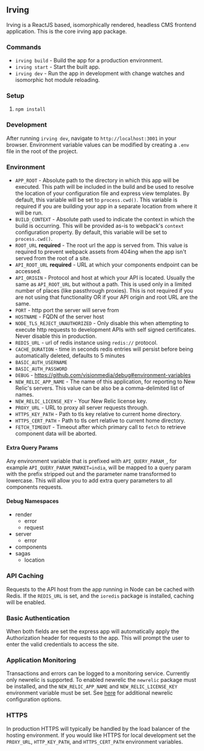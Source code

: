 ## Irving
Irving is a ReactJS based, isomorphically rendered, headless CMS frontend application. This is the core irving app package.

### Commands
* `irving build` - Build the app for a production environment.
* `irving start` - Start the built app.
* `irving dev` - Run the app in development with change watches and isomorphic hot module reloading.

### Setup
1. `npm install`

### Development
After running `irving dev`, navigate to `http://localhost:3001` in your browser.
Environment variable values can be modified by creating a `.env` file in the root of the project.

### Environment
* `APP_ROOT` - Absolute path to the directory in which this app will be executed.
This path will be included in the build and be used to resolve the location of your configuration file and express view templates.
By default, this variable will be set to `process.cwd()`. This variable is required if you are building your app in a
separate location from where it will be run.
* `BUILD_CONTEXT` - Absolute path used to indicate the context in which the build is occurring.
This will be provided as-is to webpack's `context` configuration property. By default,
this variable will be set to `process.cwd()`.
* `ROOT_URL` **required** - The root url the app is served from. This value is required to
prevent webpack assets from 404ing when the app isn't served from the root of a
site.
* `API_ROOT_URL` **required** - URL at which your components endpoint can be accessed.
* `API_ORIGIN` - Protocol and host at which your API is located. Usually the same as `API_ROOT_URL` but without a path. This is used only in a limited number of places (like passthrough proxies). This is not required if you are not using that functionality OR if your API origin and root URL are the same.
* `PORT` - http port the server will serve from
* `HOSTNAME` - FQDN of the server host
* `NODE_TLS_REJECT_UNAUTHORIZED` - Only disable this when attempting to execute
http requests to development APIs with self signed certificates. Never disable
this in production.
* `REDIS_URL` - url of redis instance using `redis://` protocol.
* `CACHE_DURATION` - time in seconds redis entries will persist before being
automatically deleted, defaults to 5 minutes
* `BASIC_AUTH_USERNAME`
* `BASIC_AUTH_PASSWORD`
* `DEBUG` - https://github.com/visionmedia/debug#environment-variables
* `NEW_RELIC_APP_NAME` - The name of this application, for reporting to New Relic's servers. This value can be also be a comma-delimited list of names.
* `NEW_RELIC_LICENSE_KEY` - Your New Relic license key.
* `PROXY_URL` - URL to proxy all server requests through.
* `HTTPS_KEY_PATH` - Path to tls key relative to current home directory.
* `HTTPS_CERT_PATH` - Path to tls cert relative to current home directory.
* `FETCH_TIMEOUT` - Timeout after which primary call to `fetch` to retrieve component data will be aborted.

#### Extra Query Params
Any environment variable that is prefixed with `API_QUERY_PARAM_`, for example
`API_QUERY_PARAM_MARKET=india`, will be mapped to a query param with the prefix
stripped out and the parameter name transformed to lowercase. This will allow
you to add extra query parameters to all components requests.

#### Debug Namespaces
- render
    - error
    - request
- server
    - error
- components
- sagas
    - location

### API Caching
Requests to the API host from the app running in Node can be cached with Redis.
If the `REDIS_URL` is set, and the `ioredis` package is installed, caching will
be enabled.

### Basic Authentication
When both fields are set the express app will automatically apply the
Authorization header for requests to the app. This will prompt the user to enter
the valid credentials to access the site.

### Application Monitoring
Transactions and errors can be logged to a monitoring service. Currently only
newrelic is supported. To enabled newrelic the `newrelic` package must be
installed, and the `NEW_RELIC_APP_NAME` and `NEW_RELIC_LICENSE_KEY` environment
variable must be set. See [here](https://github.com/newrelic/node-newrelic#configuring-the-module)
for additional newrelic configuration options.

### HTTPS
In production HTTPS will typically be handled by the load balancer of the
hosting environment. If you would like HTTPS for local development set the
`PROXY_URL`, `HTTP_KEY_PATH`, and `HTTPS_CERT_PATH` environment variables.
